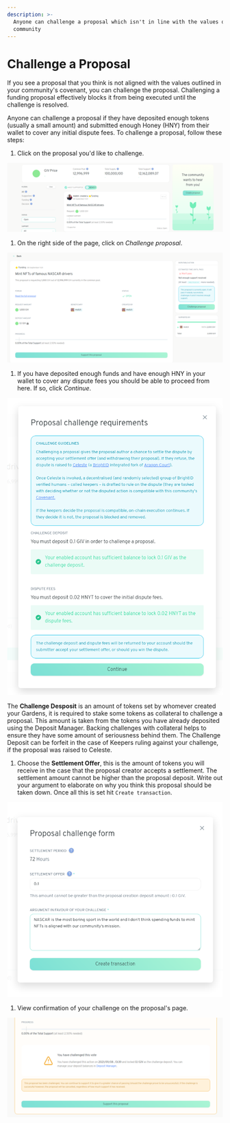 ```yaml
---
description: >-
  Anyone can challenge a proposal which isn't in line with the values of the
  community
---
```


# Challenge a Proposal

If you see a proposal that you think is not aligned with the values outlined in your community's covenant, you can challenge the proposal. Challenging a funding proposal effectively blocks it from being executed until the challenge is resolved.

Anyone can challenge a proposal if they have deposited enough tokens \(usually a small amount\) and submitted enough Honey \(HNY\) from their wallet to cover any initial dispute fees. To challenge a proposal, follow these steps:

1. Click on the proposal you'd like to challenge.

![](../../.gitbook/assets/pickProposalToChallenge.png)

1. On the right side of the page, click on _Challenge proposal_.

![](../../.gitbook/assets/clickChallenge.png)

1. If you have deposited enough funds and have enough HNY in your wallet to cover any dispute fees you should be able to proceed from here. If so, click _Continue_.

![](../../.gitbook/assets/challengeRequirements2.png)

The **Challenge Desposit** is an amount of tokens set by whomever created your Gardens, it is required to stake some tokens as collateral to challenge a proposal. This amount is taken from the tokens you have already deposited using the Deposit Manager. Backing challenges with collateral helps to ensure they have some amount of seriousness behind them. The Challenge Deposit can be forfeit in the case of Keepers ruling against your challenge, if the proposal was raised to Celeste.

1. Choose the **Settlement Offer**, this is the amount of tokens you will receive in the case that the proposal creator accepts a settlement. The settlement amount cannot be higher than the proposal deposit. Write out your argument to elaborate on why you think this proposal should be taken down. Once all this is set hit `Create transaction`.

![Disclaimer: This text is for demonstration purposes. Neither 1hive or Gardens has an official stance on NASCAR, yet.](../../.gitbook/assets/challengeForm.png)

1. View confirmation of your challenge on the proposal's page.

![](../../.gitbook/assets/challengeConfirmation.png)


